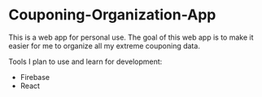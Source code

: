 # Couponing-Organization-App
This is a web app for personal use. The goal of this web app is to make it easier for me to organize all my extreme couponing data.

Tools I plan to use and learn for development: 
- Firebase
- React 
